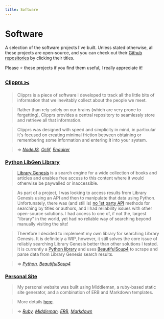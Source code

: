 ```yaml
---
title: Software
---
```


# Software

A selection of the software projects I've built. Unless stated otherwise, all these projects are open-source, and you can check out their [Github repositories](https://www.github.com/harrison-broadbent) by clicking their titles. 

Please ⭐️ these projects if you find them useful, I really appreciate it!



### [Clipprs ✂️](https://github.com/harrison-broadbent/clipprs)

> Clipprs is a piece of software I developed to track all the little bits of information that we inevitably collect about the people we meet. 

> Rather than rely solely on our brains (which are very prone to forgetting), Clipprs provides a central repository to seamlessly store and retrieve all that information. 

> Clipprs was designed with speed and simplicity in mind, in particular it's focused on creating minimal friction between obtaining or remembering some information and entering it into your system. 

> ⇒ _[NodeJS](https://www.nodejs.org), [Oclif](https://www.oclif.io), [Enquirer](https://github.com/enquirer/enquirer)_



### [Python LibGen Library](https://github.com/harrison-broadbent/libgen-api)

> [Library Genesis](http://gen.lib.rus.ec/) is a search engine for a wide collection of books and articles and enables free access to this content where it would otherwise be paywalled or inaccessible.

> As part of a project, I was looking to access results from Library Genesis using an API and then to manipulate that data using Python. Unfortunately, there was (and still is) [no 1st party API](http://garbage.world/posts/libgen/?ref=public-apis) methods for searching by titles or authors, and I had reliability issues with other open-source solutions. I had access to one of, if not the, largest "library" in the world, yet had no reliable way of searching beyond manually visiting the site!

> Therefore I decided to implement my own library for searching Library Genesis. It is definitely a WIP, however, it still solves the core issue of reliably searching Library Genesis better than other solutions I tested. It is currently a [Python library](https://pypi.org/project/libgen-api/) and uses [BeautifulSoup4](https://www.crummy.com/software/BeautifulSoup/bs4/doc/) to scrape and parse data from Library Genesis search results.

> ⇒ _[Python](https://www.python.org), [BeautifulSoup4](https://www.crummy.com/software/BeautifulSoup/bs4/doc/)_



### [Personal Site](https://github.com/harrison-broadbent/personal_site)

> My personal website was built using Middleman, a ruby-based static site generator, and a combination of ERB and Markdown templates.

> More details [here](stack).

> ⇒ _[Ruby](https://www.ruby-lang.org/en/), [Middleman](http://middlemanapp.com/), [ERB](https://puppet.com/docs/puppet/latest/lang_template_erb.html), [Markdown](https://en.wikipedia.org/wiki/Markdown)_
